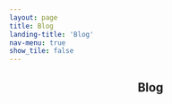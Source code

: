 ```yaml
---
layout: page
title: Blog
landing-title: 'Blog'
nav-menu: true
show_tile: false
---
```


<!-- Main -->
<div id="main" class="alt">

<!-- One -->
<section id="one">
	<div class="inner">
		<header class="major">
			<h1>Blog</h1>
		</header>
